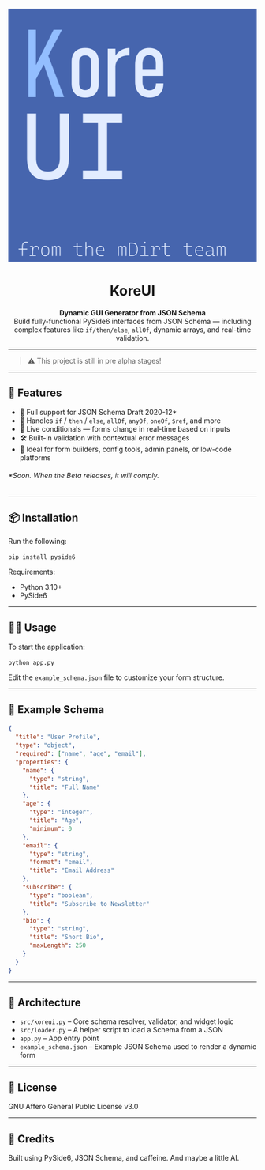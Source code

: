 <p align="center">
  <img src="https://github.com/TheJupiterDev/KoreUI/blob/main/assets/logo.png" alt="KoreUI Logo" height="512" />
</p>

<h1 align="center">KoreUI</h1>

<p align="center">
  <strong>Dynamic GUI Generator from JSON Schema</strong><br />
  Build fully-functional PySide6 interfaces from JSON Schema — including complex features like <code>if/then/else</code>, <code>allOf</code>, dynamic arrays, and real-time validation.
</p>

---

> ⚠️ This project is still in pre alpha stages!

---

## 🚀 Features

- 📄 Full support for JSON Schema Draft 2020-12*
- 🧩 Handles `if` / `then` / `else`, `allOf`, `anyOf`, `oneOf`, `$ref`, and more  
- 🧠 Live conditionals — forms change in real-time based on inputs  
- 🛠️ Built-in validation with contextual error messages  
- 🧪 Ideal for form builders, config tools, admin panels, or low-code platforms  

###### *Soon. When the Beta releases, it will comply.

---

## 📦 Installation

Run the following:

```pip install pyside6```

Requirements:

- Python 3.10+
- PySide6

---

## 🧑‍💻 Usage

To start the application:

```python app.py```

Edit the `example_schema.json` file to customize your form structure.

---

## 🧪 Example Schema
```json
{
  "title": "User Profile",
  "type": "object",
  "required": ["name", "age", "email"],
  "properties": {
    "name": {
      "type": "string",
      "title": "Full Name"
    },
    "age": {
      "type": "integer",
      "title": "Age",
      "minimum": 0
    },
    "email": {
      "type": "string",
      "format": "email",
      "title": "Email Address"
    },
    "subscribe": {
      "type": "boolean",
      "title": "Subscribe to Newsletter"
    },
    "bio": {
      "type": "string",
      "title": "Short Bio",
      "maxLength": 250
    }
  }
}
```

---

## 🧱 Architecture

- `src/koreui.py` – Core schema resolver, validator, and widget logic
- `src/loader.py` – A helper script to load a Schema from a JSON
- `app.py` – App entry point  
- `example_schema.json` – Example JSON Schema used to render a dynamic form  

---

## 📝 License

GNU Affero General Public License v3.0

---

## 🙌 Credits

Built using PySide6, JSON Schema, and caffeine.
And maybe a little AI.
